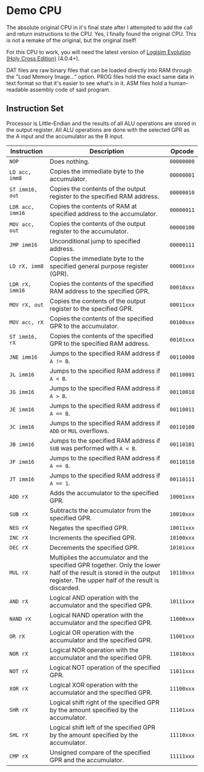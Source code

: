 # Demo CPU
The absolute original CPU in it's final state after I attempted to add the call and return instructions to the CPU.  Yes, I finally found the original CPU.  This is not a remake of the original, but the original itself!

For this CPU to work, you will need the latest version of [Logisim Evolution (Holy Cross Edition)](https://github.com/kevinawalsh/logisim-evolution) (4.0.4+).

DAT files are raw binary files that can be loaded directly into RAM through the "Load Memory Image..." option.  PROG files hold the exact same data in text format so that it's easier to see what's in it.  ASM files hold a human-readable assembly code of said program.

## Instruction Set
Processor is Little-Endian and the results of all ALU operations are stored in the output register.  All ALU operations are done with the selected GPR as the A input and the accumulator as the B input.

| Instruction | Description | Opcode |
| ----------- | ----------- | ------ |
| `NOP` | Does nothing. | `00000000` |
| `LD acc, imm8` | Copies the immediate byte to the accumulator. | `00000001` |
| `ST imm16, out` | Copies the contents of the output register to the specified RAM address. | `00000010` |
| `LDR acc, imm16` | Copies the contents of RAM at specified address to the accumulator. | `00000011` |
| `MOV acc, out` | Copies the contents of the output register to the accumulator. | `00000100` |
| `JMP imm16` | Unconditional jump to specified address. | `00000111` |
| `LD rX, imm8` | Copies the immediate byte to the specified general purpose register (GPR). | `00001xxx` |
| `LDR rX, imm16` | Copies the contents of the specified RAM address to the specified GPR. | `00010xxx` |
| `MOV rX, out` | Copies the contents of the output register to the specified GPR. | `00011xxx` |
| `MOV acc, rX` | Copies the contents of the specified GPR to the accumulator. | `00100xxx` |
| `ST imm16, rX` | Copies the contents of the specified GPR to the specified RAM address. | `00101xxx` |
| `JNE imm16` | Jumps to the specified RAM address if `A != B`. | `00110000` |
| `JL imm16` | Jumps to the specified RAM address if `A < B`. | `00110001` |
| `JG imm16` | Jumps to the specified RAM address if `A > B`. | `00110010` |
| `JE imm16` | Jumps to the specified RAM address if `A == B`. | `00110011` |
| `JC imm16` | Jumps to the specified RAM address if `ADD` or `MUL` overflows. | `00110100` |
| `JB imm16` | Jumps to the specified RAM address if `SUB` was performed with `A < B`.  | `00110101` |
| `JF imm16` | Jumps to the specified RAM address if `A == 0`. | `00110110` |
| `JT imm16` | Jumps to the specified RAM address if `A == 1`. | `00110111` |
| `ADD rX` | Adds the accumulator to the specified GPR. | `10001xxx` |
| `SUB rX` | Subtracts the accumulator from the specified GPR.  | `10010xxx` |
| `NEG rX` | Negates the specified GPR. | `10011xxx` |
| `INC rX` | Increments the specified GPR. | `10100xxx` |
| `DEC rX` | Decrements the specified GPR. | `10101xxx` |
| `MUL rX` | Multiplies the accumulator and the specified GPR together.  Only the lower half of the result is stored in the output register.  The upper half of the result is discarded. | `10110xxx` |
| `AND rX` | Logical AND operation with the accumulator and the specified GPR. | `10111xxx` |
| `NAND rX` | Logical NAND operation with the accumulator and the specified GPR. | `11000xxx` |
| `OR rX` | Logical OR operation with the accumulator and the specified GPR. | `11001xxx` |
| `NOR rX` | Logical NOR operation with the accumulator and the specified GPR. | `11010xxx` |
| `NOT rX` | Logical NOT operation of the specified GPR. | `11011xxx` |
| `XOR rX` | Logical XOR operation with the accumulator and the specified GPR. | `11100xxx` |
| `SHR rX` | Logical shift right of the specified GPR by the amount specified by the accumulator. | `11101xxx` |
| `SHL rX` | Logical shift left of the specified GPR by the amount specified by the accumulator. | `11110xxx` |
| `CMP rX` | Unsigned compare of the specified GPR and the accumulator. | `11111xxx` |
